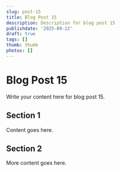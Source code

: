 ```yaml
---
slug: post-15
title: Blog Post 15
description: Description for blog post 15
publishdate: '2025-09-22'
draft: true
tags: []
thumb: thumb
photos: []
---
```

# Blog Post 15

Write your content here for blog post 15.

## Section 1

Content goes here.

## Section 2

More content goes here.
